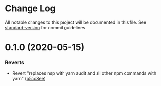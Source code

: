 # Change Log

All notable changes to this project will be documented in this file. See [standard-version](https://github.com/conventional-changelog/standard-version) for commit guidelines.

# 0.1.0 (2020-05-15)


### Reverts

* Revert "replaces nsp with yarn audit and all other npm commands with yarn" ([b5cc8ee](https://github.com/Musashi178/perro-homepage/commit/b5cc8ee4633390f37ea8e4350da543c1004937ed))
